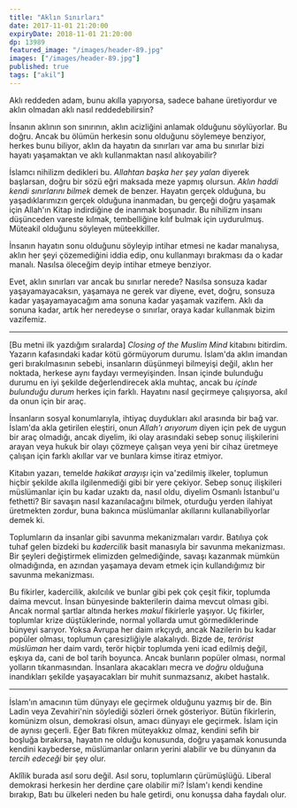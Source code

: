 ```yaml
---
title: "Aklın Sınırları"
date: 2017-11-01 21:20:00
expiryDate: 2018-11-01 21:20:00
dp: 13989
featured_image: "/images/header-89.jpg"
images: ["/images/header-89.jpg"]
published: true
tags: ["akil"]
---
```




Aklı reddeden adam, bunu akılla yapıyorsa, sadece bahane üretiyordur ve aklın
olmadan aklı nasıl reddedebilirsin?

İnsanın aklının son sınırının, aklın acizliğini anlamak olduğunu söylüyorlar. Bu
doğru. Ancak bu ölümün herkesin sonu olduğunu söylemeye benziyor, herkes bunu
biliyor, aklın da hayatın da sınırları var ama bu sınırlar bizi hayatı
yaşamaktan ve aklı kullanmaktan nasıl alıkoyabilir?

İslamcı nihilizm dedikleri bu. *Allahtan başka her şey yalan* diyerek başlarsan,
doğru bir sözü eğri maksada meze yapmış olursun. *Aklın haddi kendi sınırlarını
bilmek* demek de benzer. Hayatın gerçek olduğuna, bu yaşadıklarımızın gerçek
olduğuna inanmadan, bu gerçeği doğru yaşamak için Allah'ın Kitap indirdiğine de
inanmak boşunadır. Bu nihilizm insanı düşünceden vareste kılmak, tembelliğine
kılıf bulmak için uydurulmuş. Müteakil olduğunu söyleyen müteekkiller.

İnsanın hayatın sonu olduğunu söyleyip intihar etmesi ne kadar manalıysa, aklın
her şeyi çözemediğini iddia edip, onu kullanmayı bırakması da o kadar manalı.
Nasılsa öleceğim deyip intihar etmeye benziyor.

Evet, aklın sınırları var ancak bu sınırlar nerede? Nasılsa sonsuza kadar
yaşayamayacaksın, yaşamaya ne gerek var diyene, evet, doğru, sonsuza kadar
yaşayamayacağım ama sonuna kadar yaşamak vazifem. Aklı da sonuna kadar, artık
her neredeyse o sınırlar, oraya kadar kullanmak bizim vazifemiz.

-------

[Bu metni ilk yazdığım sıralarda] *Closing of the Muslim Mind* kitabını
bitirdim. Yazarın kafasındaki kadar kötü görmüyorum durumu. İslam'da aklın
imandan geri bırakılmasının sebebi, insanların düşünmeyi bilmeyişi değil, aklın
her noktada, herkese aynı faydayı vermeyişinden. İnsan içinde bulunduğu durumu
en iyi şekilde değerlendirecek akla muhtaç, ancak bu *içinde bulunduğu durum*
herkes için farklı. Hayatını nasıl geçirmeye çalışıyorsa, akıl da onun için bir
araç.

İnsanların sosyal konumlarıyla, ihtiyaç duydukları akıl arasında bir bağ var.
İslam'da akla getirilen eleştiri, onun *Allah'ı arıyorum* diyen için pek de
uygun bir araç olmadığı, ancak diyelim, iki olay arasındaki sebep sonuç
ilişkilerini arayan veya hukuk bir olayı çözmeye çalışan veya yeni bir cihaz
üretmeye çalışan için farklı akıllar var ve bunlara kimse itiraz etmiyor.

Kitabın yazarı, temelde *hakikat arayışı* için va'zedilmiş ilkeler, toplumun
hiçbir şekilde akılla ilgilenmediği gibi bir yere çekiyor. Sebep sonuç
ilişkileri müslümanlar için bu kadar uzaktı da, nasıl oldu, diyelim Osmanlı
İstanbul'u fethetti? Bir savaşın nasıl kazanılacağını bilmek, oturduğu yerden
ilahiyat üretmekten zordur, buna bakınca müslümanlar akıllarını
kullanabiliyorlar demek ki.

Toplumların da insanlar gibi savunma mekanizmaları vardır. Batılıya çok tuhaf
gelen bizdeki bu *kadercilik* basit manasıyla bir savunma mekanizması. Bir
şeyleri değiştirmek elimizden gelmediğinde, savaşı kazanmak mümkün olmadığında,
en azından yaşamaya devam etmek için kullandığımız bir savunma mekanizması.

Bu fikirler, kadercilik, akılcılık ve bunlar gibi pek çok çeşit fikir, toplumda
daima mevcut. İnsan bünyesinde bakterilerin daima mevcut olması gibi. Ancak
normal şartlar altında herkes *makul* fikirlerle yaşıyor. Uç fikirler, toplumlar
krize düştüklerinde, normal yollarda umut görmediklerinde bünyeyi sarıyor. Yoksa
Avrupa her daim ırkçıydı, ancak Nazilerin bu kadar popüler olması, toplumun
çaresizliğiyle alakalıydı. Bizde de, *terörist müslüman* her daim vardı, terör
hiçbir toplumda yeni icad edilmiş değil, eşkıya da, cani de bol tarih boyunca.
Ancak bunların popüler olması, normal yolların tıkanmasından. İnsanlara
akacakları mecra ve *doğru* olduğuna inandıkları şekilde yaşayacakları bir muhit
sunmazsanız, akıbet hastalık.

----------

İslam'ın amacının tüm dünyayı ele geçirmek olduğunu yazmış bir de. Bin Ladin
veya Zevahiri'nin söylediği sözleri örnek gösteriyor. Bütün fikirlerin, komünizm
olsun, demokrasi olsun, amacı dünyayı ele geçirmek. İslam için de aynısı
geçerli. Eğer Batı fikren müteyakkız olmaz, kendini sefih bir boşluğa bırakırsa,
hayatın ne olduğu konusunda, doğru yaşamak konusunda kendini kaybederse,
müslümanlar onların yerini alabilir ve bu dünyanın da *tercih edeceği* bir şey
olur.

Aklîlik burada asıl soru değil. Asıl soru, toplumların çürümüşlüğü. Liberal demokrasi herkesin her derdine çare olabilir mi? İslam'ı kendi kendine bırakıp, Batı bu ülkeleri neden bu hale getirdi, onu konuşsa daha faydalı olur.

